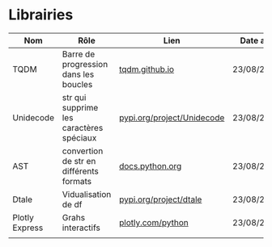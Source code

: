 # Librairies

|Nom|Rôle|Lien|Date ajout
|--|--|--|--:
|TQDM|Barre de progression dans les boucles|[tqdm.github.io](http://tqdm.github.io)|23/08/2022
|Unidecode|str qui supprime les caractères spéciaux|[pypi.org/project/Unidecode](http://pypi.org/project/Unidecode)|23/08/2022
|AST|convertion de str en différents formats|[docs.python.org](http://docs.python.org)|23/08/2022
|Dtale|Vidualisation de df|[pypi.org/project/dtale](http://pypi.org/project/dtale)|23/08/2022
|Plotly Express|Grahs interactifs|[plotly.com/python](http://plotly.com/python)|23/08/2022
||||

